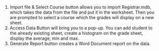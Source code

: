 1. Import file & Select Course button allows you to import Registrar.mdb, which takes the data from the file and put it in the worksheet. Then you are prompted to select a course which the grades will display on a new sheet. 
2. Access Data Button will bring you to a pop-up. You can add student to the already existing sheet, create a histogram on the grade sheet, display the average, min and max. 
3. Generate Report button creates a Word Document report on the data.  
